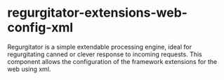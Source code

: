 # regurgitator-extensions-web-config-xml
Regurgitator is a simple extendable processing engine, ideal for regurgitating canned or clever response to incoming requests. This component allows the configuration of the framework extensions for the web using xml.
